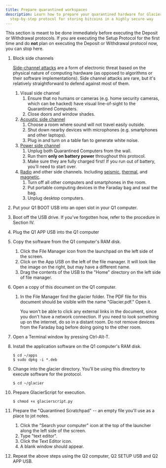 ```yaml
---
title: Prepare quarantined workspaces
description: Learn how to prepare your quarantined hardware for Glacier, the
  step-by-step protocol for storing bitcoins in a highly secure way
---
```


This section is meant to be done immediately before executing the Deposit or
Withdrawal protocols. If you are executing the Setup Protocol for the
first time and do **not** plan on executing the Deposit or Withdrawal protocol now, you can stop here.

1. Block side channels

    [Side-channel attacks](https://en.wikipedia.org/wiki/Side-channel_attack)
    are a form of electronic threat based on the physical nature of computing
    hardware (as opposed to algorithms or their software implementations).
    Side channel attacks are rare, but it's relatively straightforward to
    defend against most of them.

    1. Visual side channel
        1. Ensure that no humans or cameras (e.g. home security cameras, which
        can be hacked) have visual line-of-sight to the Quarantined Computers.
        2. Close doors and window shades.
    2. [Acoustic side channel](https://en.wikipedia.org/wiki/Acoustic_cryptanalysis)
        1. Choose a room where sound will not travel easily outside.
        2. Shut down nearby devices with microphones (e.g. smartphones and
        other laptops).
        3. Plug in and turn on a table fan to generate white noise.
    3. [Power side channel](https://sharps.org/wp-content/uploads/CLARK-ESORICS13.pdf)
        1. Unplug both Quarantined Computers from the wall.
        2. Run them **only on battery power** throughout this protocol.
        3. Make sure they are fully charged first! If you run out of battery,
        you'll need to start over.
    4. [Radio](https://cyber.bgu.ac.il/how-leak-sensitive-data-isolated-computer-air-gap-near-mobile-phone-airhopper/)
    and other side channels. Including
    [seismic](https://www.cc.gatech.edu/fac/traynor/papers/traynor-ccs11.pdf),
    [thermal](https://cyber.bgu.ac.il/bitwhisper-heat-air-gap/),
    and [magnetic](https://fc15.ifca.ai/preproceedings/paper_14.pdf).
        1. Turn off all other computers and smartphones in the room.
        2. Put portable computing devices in the Faraday bag and seal the bag.
        3. Unplug desktop computers.
2. Put your Q1 BOOT USB into an open slot in your Q1 computer.
3. Boot off the USB drive. If you've forgotten how, refer to the procedure in Section IV.
4. Plug the Q1 APP USB into the Q1 computer
5. Copy the software from the Q1 computer's RAM disk.
    1. Click the File Manager icon from the launchpad on the left side of the
    screen.
    2. Click on the App USB on the left of the file manager. It will look like
    the image on the right, but may have a different name.
    3. Drag the contents of the USB to the "Home" directory on the left side of
    file manager.
6. Open a copy of this document on the Q1 computer.
    1. In the File Manager find the glacier folder. The PDF file for this
    document should be visible with the name "Glacier.pdf." Open it.

        You won't be able to click any external links in the document, since you
        don't have a network connection. If you need to look something up on the
        internet, do so in a distant room. Do not remove devices from the Faraday
        bag before doing going to the other room.

7. Open a Terminal window by pressing Ctrl-Alt-T.
8. Install the application software on the Q1 computer's RAM disk.
    ```
    $ cd ~/apps
    $ sudo dpkg -i *.deb
    ```
9. Change into the glacier directory. You'll be using this directory to execute
software for the protocol.
    ```
    $ cd ~/glacier
    ```
10. Prepare GlacierScript for execution.
    ```
    $ chmod +x glacierscript.py
    ```
11. Prepare the "Quarantined Scratchpad" -- an empty file you'll use as a place
to jot notes.
    1. Click the "Search your computer" icon at the top of the launcher along
    the left side of the screen.
    2. Type "text editor".
    3. Click the Text Editor icon.
    4. A blank window should appear.
12. Repeat the above steps using the Q2 computer, Q2 SETUP USB and Q2 APP USB.
